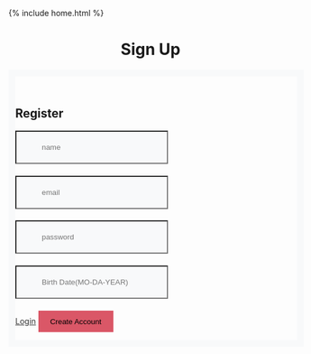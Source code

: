  {% include home.html %}
 <h1 style = "text-align: center">Sign Up</h1>

<style>
  @import url('https://fonts.googleapis.com/css?family=PT+Sans');

  h2{
    padding-top: 1.5rem;
  }
  a{
    color: #333;
  }
  a:hover{
    color: #da5767;
    text-decoration: none;
  }
  .card{
    border: 0.80rem solid #f8f9fa;
    top: 10%;
    width: 500px;
    height: auto;
    margin-left: auto;
    margin-right: auto;
  }
  .form-control{
    background-color: #f8f9fa;
    padding: 20px;
    padding: 20px 45px;
    margin-bottom: 1.3rem;
    margin-left: auto;
    margin-right: auto;
  }

  .form-control:focus {

      color: #000000;
      background-color: #ffffff;
      border: 10px solid #da5767;
      outline: 0;
      box-shadow: none;

  }

  .btn{
    padding: 0.6rem 1.2rem;
    background: #da5767;
    border: 2px solid #da5767;
  }
  .btn-primary:hover {

      
      background-color: #df8c96;
      border-color: #df8c96;
    transition: .3s;

  }
</style>

<div class="container">
  <div class="row justify-content-center">
    <div class="col-md-5">
      <div class="card">
        <h2 class="card-title text-center">Register</h2>
        <div class="card-body py-md-4">
          <form id="createuser">
            <div class="form-group">
              <input type="text" class="form-control" id="name" name="name" placeholder="name" required>
            </div>
            <div class="form-group">
              <input type="text" class="form-control" id="email" name="email" placeholder="email" required>
            </div>
            <div class="form-group">
                  <input type="password" class="form-control" id="password" name="password" placeholder="password" required>
            </div>
            <div class="form-group">
              <input type="text" class="form-control" id="dob" name="dob" placeholder="Birth Date(MO-DA-YEAR)" required>
            </div>
            <div class="d-flex flex-row align-items-center justify-content-between">
              <a href="/indochina/jwtsignin">Login</a>
              <button class="btn btn-primary">Create Account</button>
            </div>
          </form>
        </div>
      </div>
    </div>
  </div>
</div>



  

<script>

  function inputper(event) {
      event.preventDefault();

      const data = new FormData(event.target);
      const urldata = new URLSearchParams(data).toString();

      const url = "https://everittcheng.tk/api/person/post/?"
      // const url = "http://localhost:8195/api/person/post/?"  
      //Lowkey ion think this should be local host
      fetch(url + urldata, {
        method: 'POST', 
        mode: 'cors', 
        cache: 'no-cache', 
        credentials: 'include', 
        headers: {
          "Content-Type": "application/json"
        }
      })
      window.alert("account created successfully");
  }

  const make = document.getElementById("createuser");
  make.addEventListener("submit", inputper);


</script>